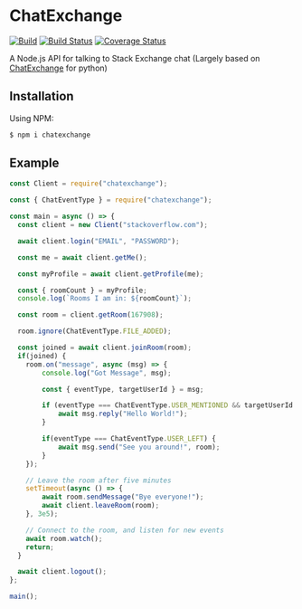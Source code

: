 # ChatExchange

[![Build](https://github.com/samliew/chatexchange/actions/workflows/nodejs.yml/badge.svg)](https://github.com/samliew/chatexchange/actions/workflows/nodejs.yml)
[![Build Status](https://travis-ci.org/samliew/chatexchange.svg?branch=master)](https://travis-ci.com/samliew/chatexchange)
[![Coverage Status](https://coveralls.io/repos/github/samliew/chatexchange/badge.svg?branch=master)](https://coveralls.io/github/samliew/chatexchange?branch=master)

A Node.js API for talking to Stack Exchange chat (Largely based on [ChatExchange](https://github.com/Manishearth/ChatExchange) for python)

## Installation

Using NPM:

```bash
$ npm i chatexchange
```

## Example

```typescript
const Client = require("chatexchange");

const { ChatEventType } = require("chatexchange");

const main = async () => {
  const client = new Client("stackoverflow.com");

  await client.login("EMAIL", "PASSWORD");

  const me = await client.getMe();

  const myProfile = await client.getProfile(me);

  const { roomCount } = myProfile;
  console.log(`Rooms I am in: ${roomCount}`);

  const room = client.getRoom(167908);

  room.ignore(ChatEventType.FILE_ADDED);

  const joined = await client.joinRoom(room);
  if(joined) {
    room.on("message", async (msg) => {
        console.log("Got Message", msg);

        const { eventType, targetUserId } = msg;

        if (eventType === ChatEventType.USER_MENTIONED && targetUserId === me.id) {
            await msg.reply("Hello World!");
        }

        if(eventType === ChatEventType.USER_LEFT) {
            await msg.send("See you around!", room);
        }
    });

    // Leave the room after five minutes
    setTimeout(async () => {
        await room.sendMessage("Bye everyone!");
        await client.leaveRoom(room);
    }, 3e5);

    // Connect to the room, and listen for new events
    await room.watch();
    return;
  }

  await client.logout();
};

main();
```
